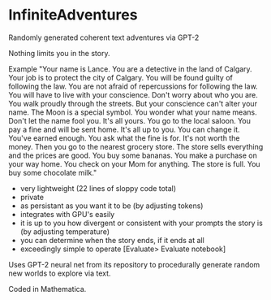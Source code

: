 # InfiniteAdventures
Randomly generated coherent text adventures via GPT-2


Nothing limits you in the story.

Example "Your name is Lance. You are a detective in the land of Calgary. Your job is to protect the city of Calgary. You will be found guilty of following the law. You are not afraid of repercussions for following the law. You will have to live with your conscience. Don't worry about who you are. You walk proudly through the streets. But your conscience can't alter your name. The Moon is a special symbol. You wonder what your name means. Don't let the name fool you. It's all yours. You go to the local saloon. You pay a fine and will be sent home. It's all up to you. You can change it. You've earned enough. You ask what the fine is for. It's not worth the money. Then you go to the nearest grocery store. The store sells everything and the prices are good. You buy some bananas. You make a purchase on your way home. You check on your Mom for anything. The store is full. You buy some chocolate milk."

- very lightweight (22 lines of sloppy code total)
- private
- as persistant as you want it to be (by adjusting tokens)
- integrates with GPU's easily
 - it is up to you how divergent or consistent with your prompts the story is (by adjusting temperature)
 - you can determine when the story ends, if it ends at all
  - exceedingly simple to operate [Evaluate> Evaluate notebook]

Uses GPT-2 neural net from its repository to procedurally generate random new worlds to explore via text.

Coded in Mathematica.
